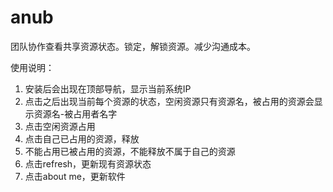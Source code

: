 anub
====
团队协作查看共享资源状态。锁定，解锁资源。减少沟通成本。

使用说明：
1. 安装后会出现在顶部导航，显示当前系统IP 
2. 点击之后出现当前每个资源的状态，空闲资源只有资源名，被占用的资源会显示资源名-被占用者名字 
3. 点击空闲资源占用 
4. 点击自己已占用的资源，释放 
5. 不能占用已被占用的资源，不能释放不属于自己的资源 
6. 点击refresh，更新现有资源状态 
7. 点击about me，更新软件 
